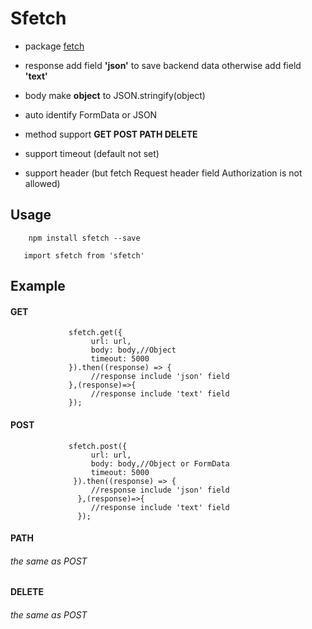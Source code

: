 # Sfetch

- package [fetch](http://github.github.io/fetch/ "fetch")

- response add field **'json'** to save backend data otherwise add field **'text'**

- body make **object** to JSON.stringify(object)

- auto identify FormData or JSON

- method support **GET POST PATH DELETE**

- support timeout (default not set)

- support header (but fetch Request header field Authorization is not allowed)

## Usage

`    npm install sfetch --save`

`	import sfetch from 'sfetch'`

## Example

####  GET
                 sfetch.get({
                      url: url,
                      body: body,//Object
			          timeout: 5000
                 }).then((response) => {
		              //response include 'json' field
                 },(response)=>{
		              //response include 'text' field
		         });
#### POST
                 sfetch.post({
                      url: url,
                      body: body,//Object or FormData
					  timeout: 5000
                  }).then((response) => {
                      //response include 'json' field
                   },(response)=>{
                      //response include 'text' field
                   });
#### PATH
###### the same as POST
#### DELETE
###### the same as POST


